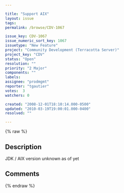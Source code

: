 ```yaml
---

title: "Support AIX"
layout: issue
tags: 
permalink: /browse/CDV-1067

issue_key: CDV-1067
issue_numeric_sort_key: 1067
issuetype: "New Feature"
project: "Community Development (Terracotta Server)"
project_key: "CDV"
status: "Open"
resolution: ""
priority: "2 Major"
components: ""
labels: 
assignee: "prodmgmt"
reporter: "tgautier"
votes:  3
watchers: 0

created: "2008-12-01T18:10:14.000-0500"
updated: "2010-03-19T19:00:01.000-0400"
resolved: ""

---
```




{% raw %}



## Description

<div markdown="1" class="description">

JDK / AIX version unknown as of yet

</div>

## Comments



{% endraw %}
